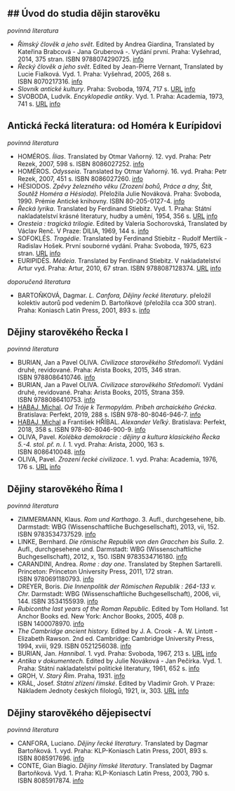 


## ## Úvod do studia dějin starověku

_povinná literatura_
- _Římský člověk a jeho svět_. Edited by Andrea Giardina, Translated by Kateřina Brabcová - Jana Gruberová -. Vydání první. Praha: Vyšehrad, 2014, 375 stran. ISBN 9788074290725. [info](https://is.muni.cz/publication/1204658?lang=cs)
- _Řecký člověk a jeho svět_. Edited by Jean-Pierre Vernant, Translated by Lucie Fialková. Vyd. 1. Praha: Vyšehrad, 2005, 268 s. ISBN 8070217316. [info](https://is.muni.cz/publication/673705?lang=cs)
- _Slovník antické kultury_. Praha: Svoboda, 1974, 717 s. [URL](http://www.ndk.cz/) [info](https://is.muni.cz/publication/143110?lang=cs)
- SVOBODA, Ludvík. _Encyklopedie antiky_. Vyd. 1. Praha: Academia, 1973, 741 s. [URL](http://www.ndk.cz/) [info](https://is.muni.cz/publication/148397?lang=cs)


## Antická řecká literatura: od Homéra k Eurípidovi

_povinná literatura_
- HOMÉROS. _Ílias_. Translated by Otmar Vaňorný. 12. vyd. Praha: Petr Rezek, 2007, 598 s. ISBN 8086027252. [info](https://is.muni.cz/publication/824500?lang=cs)
- HOMÉROS. _Odysseia_. Translated by Otmar Vaňorný. 16. vyd. Praha: Petr Rezek, 2007, 451 s. ISBN 8086027260. [info](https://is.muni.cz/publication/824501?lang=cs)
- HÉSIODOS. _Zpěvy železného věku (Zrození bohů, Práce a dny, Štít, Soutěž Homéra a Hésioda)._ Přeložila Julie Nováková. Praha: Svoboda, 1990. Prémie Antické knihovny. ISBN 80-205-0127-4. [info](https://is.muni.cz/publication/591566?lang=cs)
- _Řecká lyrika_. Translated by Ferdinand Stiebitz. Vyd. 1. Praha: Státní nakladatelství krásné literatury, hudby a umění, 1954, 356 s. [URL](http://www.ndk.cz/) [info](https://is.muni.cz/publication/158735?lang=cs)
- _Oresteia : tragická trilogie_. Edited by Valeria Sochorovská, Translated by Václav Renč. V Praze: DILIA, 1969, 144 s. [info](https://is.muni.cz/publication/506118?lang=cs)
- SOFOKLÉS. _Tragédie_. Translated by Ferdinand Stiebitz - Rudolf Mertlík - Radislav Hošek. První souborné vydání. Praha: Svoboda, 1975, 623 stran. [URL](http://www.ndk.cz/) [info](https://is.muni.cz/publication/310078?lang=cs)
- EURIPIDÉS. _Médeia_. Translated by Ferdinand Stiebitz. V nakladatelství Artur vyd. Praha: Artur, 2010, 67 stran. ISBN 9788087128374. [URL](https://search.mlp.cz/cz/titul/medeia/4686645/#/getPodobneTituly=deskriptory-eq:177240871-amp:key-eq:4686645) [info](https://is.muni.cz/publication/885567?lang=cs)

_doporučená literatura_
- BARTOŇKOVÁ, Dagmar. _L. Canfora, Dějiny řecké literatury_. přeložil kolektiv autorů pod vedením D. Bartoňkové (přeložila cca 300 stran). Praha: Koniasch Latin Press, 2001, 893 s. [info](https://is.muni.cz/publication/343233?lang=cs)


## Dějiny starověkého Řecka I

_povinná literatura_
- BURIAN, Jan a Pavel OLIVA. _Civilizace starověkého Středomoří._ Vydání druhé, revidované. Praha: Arista Books, 2015, 346 stran. ISBN 9788086410746. [info](https://is.muni.cz/publication/1310938?lang=cs)
- BURIAN, Jan a Pavel OLIVA. _Civilizace starověkého Středomoří._ Vydání druhé, revidované. Praha: Arista Books, 2015, Strana 359. ISBN 9788086410753. [info](https://is.muni.cz/publication/1310939?lang=cs)
- [HABAJ, Michal](https://is.muni.cz/osoba/491553?lang=cs). _Od Tróje k Termopylám. Príbeh archaického Grécka_. Bratislava: Perfekt, 2019, 288 s. ISBN 978-80-8046-946-7. [info](https://is.muni.cz/publication/1833418?lang=cs)
- [HABAJ, Michal](https://is.muni.cz/osoba/491553?lang=cs) a František HŘÍBAL. _Alexander Veľký_. Bratislava: Perfekt, 2018, 358 s. ISBN 978-80-8046-900-9. [info](https://is.muni.cz/publication/1833419?lang=cs)
- OLIVA, Pavel. _Kolébka demokracie : dějiny a kultura klasického Řecka 5.-4. stol. př. n. l._ 1. vyd. Praha: Arista, 2000, 163 s. ISBN 8086410048. [info](https://is.muni.cz/publication/1284832?lang=cs)
- OLIVA, Pavel. _Zrození řecké civilizace_. 1. vyd. Praha: Academia, 1976, 176 s. [URL](http://www.ndk.cz/) [info](https://is.muni.cz/publication/171991?lang=cs)


## Dějiny starověkého Říma I

_povinná literatura_
- ZIMMERMANN, Klaus. _Rom und Karthago_. 3. Aufl., durchgesehene, bib. Darmstadt: WBG (Wissenschaftliche Buchgesellschaft), 2013, vii, 152. ISBN 9783534737529. [info](https://is.muni.cz/publication/1202466?lang=cs)
- LINKE, Bernhard. _Die römische Republik von den Gracchen bis Sulla_. 2. Aufl., durchgesehene und. Darmstadt: WBG (Wissenschaftliche Buchgesellschaft), 2012, x, 150. ISBN 9783534716180. [info](https://is.muni.cz/publication/1202450?lang=cs)
- CARANDINI, Andrea. _Rome : day one_. Translated by Stephen Sartarelli. Princeton: Princeton University Press, 2011, 172 stran. ISBN 9780691180793. [info](https://is.muni.cz/publication/1355657?lang=cs)
- DREYER, Boris. _Die Innenpolitik der Römischen Republik : 264-133 v. Chr._ Darmstadt: WBG (Wissenschaftliche Buchgesellschaft), 2006, vii, 144. ISBN 3534155939. [info](https://is.muni.cz/publication/1208917?lang=cs)
- _Rubiconthe last years of the Roman Republic_. Edited by Tom Holland. 1st Anchor Books ed. New York: Anchor Books, 2005, 408 p. ISBN 1400078970. [info](https://is.muni.cz/publication/1009555?lang=cs)
- _The Cambridge ancient history._ Edited by J. A. Crook - A. W. Lintott - Elizabeth Rawson. 2nd ed. Cambridge: Cambridge University Press, 1994, xviii, 929. ISBN 0521256038. [info](https://is.muni.cz/publication/688773?lang=cs)
- BURIAN, Jan. _Hannibal_. 1. vyd. Praha: Svoboda, 1967, 213 s. [URL](http://www.ndk.cz/) [info](https://is.muni.cz/publication/53893?lang=cs)
- _Antika v dokumentech._ Edited by Julie Nováková - Jan Pečírka. Vyd. 1. Praha: Státní nakladatelství politické literatury, 1961, 652 s. [info](https://is.muni.cz/publication/721?lang=cs)
- GROH, V. _Starý Řím_. Praha, 1931. [info](https://is.muni.cz/publication/208397?lang=cs)
- KRÁL, Josef. _Státní zřízení římské_. Edited by Vladimír Groh. V Praze: Nákladem Jednoty českých filologů, 1921, ix, 303. [URL](https://digi.law.muni.cz/handle/digilaw/14853) [info](https://is.muni.cz/publication/464410?lang=cs)



## Dějiny starověkého dějepisectví

_povinná literatura_
- CANFORA, Luciano. _Dějiny řecké literatury_. Translated by Dagmar Bartoňková. 1. vyd. Praha: KLP-Koniasch Latin Press, 2001, 893 s. ISBN 8085917696. [info](https://is.muni.cz/publication/811991?lang=cs)
- CONTE, Gian Biagio. _Dějiny římské literatury_. Translated by Dagmar Bartoňková. Vyd. 1. Praha: KLP-Koniasch Latin Press, 2003, 790 s. ISBN 8085917874. [info](https://is.muni.cz/publication/808635?lang=cs)